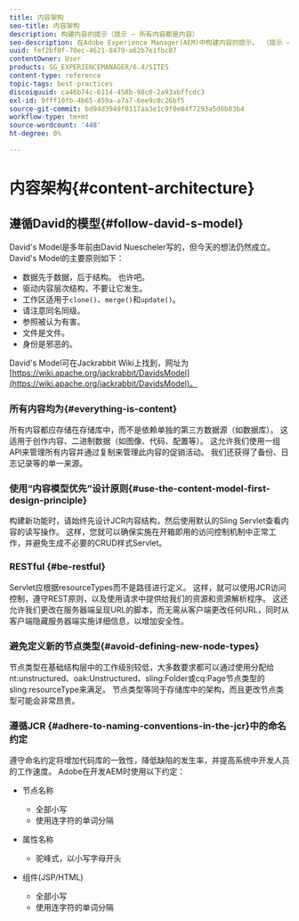 ```yaml
---
title: 内容架构
seo-title: 内容架构
description: 构建内容的提示（提示 — 所有内容都是内容）
seo-description: 在Adobe Experience Manager(AEM)中构建内容的提示。 （提示 — 所有内容均为内容）
uuid: fef2bf0f-70ec-4621-8479-a62b7e1fbc07
contentOwner: User
products: SG_EXPERIENCEMANAGER/6.4/SITES
content-type: reference
topic-tags: best-practices
discoiquuid: ca46b74c-6114-458b-98c0-2a93abffcdc3
exl-id: 9fff10fb-4b65-459a-a7a7-6ee9c0c26bf5
source-git-commit: bd94d3949f0117aa3e1c9f0e84f7293a5d6b03b4
workflow-type: tm+mt
source-wordcount: '448'
ht-degree: 0%

---
```


# 内容架构{#content-architecture}

## 遵循David的模型{#follow-david-s-model}

David&#39;s Model是多年前由David Nuescheler写的，但今天的想法仍然成立。 David&#39;s Model的主要原则如下：

* 数据先于数据，后于结构。 也许吧。
* 驱动内容层次结构，不要让它发生。
* 工作区适用于`clone()`、`merge()`和`update()`。
* 请注意同名同级。
* 参照被认为有害。
* 文件是文件。
* 身份是邪恶的。

David&#39;s Model可在Jackrabbit Wiki上找到，网址为[https://wiki.apache.org/jackrabbit/DavidsModel](https://wiki.apache.org/jackrabbit/DavidsModel)。

### 所有内容均为{#everything-is-content}

所有内容都应存储在存储库中，而不是依赖单独的第三方数据源（如数据库）。 这适用于创作内容、二进制数据（如图像、代码、配置等）。 这允许我们使用一组API来管理所有内容并通过复制来管理此内容的促销活动。 我们还获得了备份、日志记录等的单一来源。

### 使用“内容模型优先”设计原则{#use-the-content-model-first-design-principle}

构建新功能时，请始终先设计JCR内容结构，然后使用默认的Sling Servlet查看内容的读写操作。 这样，您就可以确保实施在开箱即用的访问控制机制中正常工作，并避免生成不必要的CRUD样式Servlet。

### RESTful {#be-restful}

Servlet应根据resourceTypes而不是路径进行定义。 这样，就可以使用JCR访问控制，遵守REST原则，以及使用请求中提供给我们的资源和资源解析程序。 这还允许我们更改在服务器端呈现URL的脚本，而无需从客户端更改任何URL，同时从客户端隐藏服务器端实施详细信息，以增加安全性。

### 避免定义新的节点类型{#avoid-defining-new-node-types}

节点类型在基础结构层中的工作级别较低，大多数要求都可以通过使用分配给nt:unstructured、oak:Unstructured、sling:Folder或cq:Page节点类型的sling:resourceType来满足。 节点类型等同于存储库中的架构，而且更改节点类型可能会非常昂贵。

### 遵循JCR {#adhere-to-naming-conventions-in-the-jcr}中的命名约定

遵守命名约定将增加代码库的一致性，降低缺陷的发生率，并提高系统中开发人员的工作速度。 Adobe在开发AEM时使用以下约定：

* 节点名称

   * 全部小写
   * 使用连字符的单词分隔

* 属性名称

   * 驼峰式，以小写字母开头

* 组件(JSP/HTML)

   * 全部小写
   * 使用连字符的单词分隔

